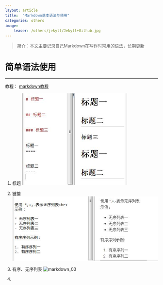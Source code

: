 ```yaml
---
layout: article
title:  "Markdown基本语法与使用"
categories: others
image:
    teaser: /others/jekyll/Jekyll+Github.jpg
---
```

> 简介：本文主要记录自己Markdown在写作时常用的语法，长期更新

# 简单语法使用
---
教程： [markdown教程](https://www.zybuluo.com/mdeditor?url=https%3A%2F%2Fwww.zybuluo.com%2Fstatic%2Feditor%2Fmd-help.markdown)
<br>
1. 标题
![markdown_01](/images/others/markdown/markdown_01.jpg)

2. 链接
![markdown_02](/images/others/markdown/markdown_02.jpg)

3. 有序、无序列表
![markdown_03](/images/others/markdown/markdown_03.jpg)

4. 
